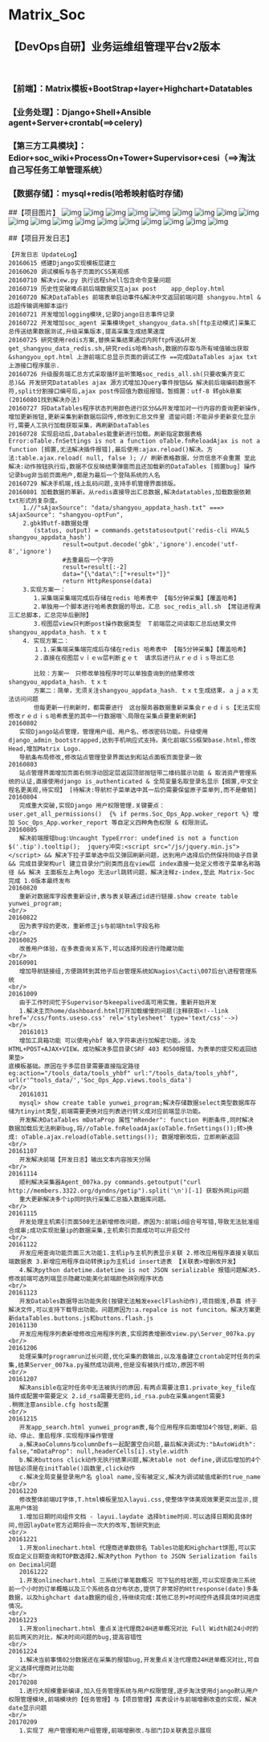 # Matrix_Soc

## 【DevOps自研】业务运维组管理平台v2版本 
    
### 【前端】：Matrix模板+BootStrap+layer+Highchart+Datatables
### 【业务处理】：Django+Shell+Ansible agent+Server+crontab(==>celery) 
### 【第三方工具模块】：Edior+soc_wiki+ProcessOn+Tower+Supervisor+cesi（==>淘汰自己写任务工单管理系统）
### 【数据存储】：mysql+redis(哈希映射临时存储)

##【项目图片】
![img](https://github.com/Luolired/Matrix_Soc/blob/master/img/001.jpg)
![img](https://github.com/Luolired/Matrix_Soc/blob/master/img/002.jpg)
![img](https://github.com/Luolired/Matrix_Soc/blob/master/img/003.jpg)
![img](https://github.com/Luolired/Matrix_Soc/blob/master/img/004.jpg)
![img](https://github.com/Luolired/Matrix_Soc/blob/master/img/005.jpg)
![img](https://github.com/Luolired/Matrix_Soc/blob/master/img/006.jpg)
![img](https://github.com/Luolired/Matrix_Soc/blob/master/img/007.jpg)
![img](https://github.com/Luolired/Matrix_Soc/blob/master/img/008.jpg)
![img](https://github.com/Luolired/Matrix_Soc/blob/master/img/009.jpg)
![img](https://github.com/Luolired/Matrix_Soc/blob/master/img/011.jpg)
![img](https://github.com/Luolired/Matrix_Soc/blob/master/img/012.jpg)
![img](https://github.com/Luolired/Matrix_Soc/blob/master/img/013.jpg)
![img](https://github.com/Luolired/Matrix_Soc/blob/master/img/014.jpg)
![img](https://github.com/Luolired/Matrix_Soc/blob/master/img/Luolired.png)
![img](https://github.com/Luolired/Matrix_Soc/blob/master/img/666.jpg)
![img](https://github.com/Luolired/Matrix_Soc/blob/master/img/777.jpg)
![img](https://github.com/Luolired/Matrix_Soc/blob/master/img/888.jpg)
![img](https://github.com/Luolired/Matrix_Soc/blob/master/img/aaa.jpg)
![img](https://github.com/Luolired/Matrix_Soc/blob/master/img/bbb.jpg)

##【项目开发日志】
 ```
【开发日志 UpdateLog】
20160615 搭建Django实现模板层建立
20160620 调试模板与各子页面的CSS美观感
20160710 解决view.py 执行远程shell包含命令变量问题
20160719 历史性突破难点前后端数据交互ajax post    app_deploy.html
20160720 解决DataTables 前端表单启动事件&解决中文返回前端问题 shangyou.html & 远超传输调用脚本运行
20160721 开发增加logging模块,记录Django日志事件记录
20160722 开发增加soc_agent 采集模块get_shangyou_data.sh[ftp主动模式]采集汇总传送结果数据测试,升级采集版本,提高采集生成结果速度
20160725 研究使用redis方案,替换采集结果通过内网ftp传送&开发get_shangyou_data_redis.sh,研究redis哈希hash,数据的存取与所有域值输出获取&shangyou_opt.html 上游前端汇总显示页面的调试工作 ==完成DataTables ajax txt 上游接口程序展示.
20160726 升级服务端汇总方式采取循环监听策略soc_redis_all.sh(只要收集齐变汇总)&& 开发研究Datatables ajax 源方式增加JQuery事件按钮&& 解决前后端编码数据不符,split分割接口编号后,ajax post传回值为数组报错，暂搁置：utf-8 转gbk悬案(20160801找到解决办法)
20160727 将DataTables程序状态列用颜色进行区分&&开发增加对一行内容的查询更新操作,增加更新按钮,更新采集到新数据后回传,修改到汇总文件里 遗留问题:不能异步更新变化显示行,需要人工执行加载获取采集，再刷新DataTables
20160728 实现启动后,Databales能重新进行加载。刷新指定数据表格 Error:oTable.fnSettings is not a function oTable.fnReloadAjax is not a function [搁置,无法解决插件报错],最后使用:ajax.reload()解决。方法:table.ajax.reload( null, false ); // 刷新表格数据，分页信息不会重置 至此解决:动作按钮执行后,数据不仅反映结果弹窗而且还加载新的DataTables [搁置bug] 操作记录bug非当前页面用户,都是为最后一个登陆系统的人名
20160729 解决手机端,线上乱码问题,支持手机管理界面排版。
20160801 加载数据的革新。从redis直接导出汇总数据,解决datatables,加载数据依赖txt形式的复杂度。      
	 1.//"sAjaxSource": "data/shangyou_appdata_hash.txt" ===> sAjaxSource": "shangyou-optFun",
	 2.gbk转utf-8数据处理
		(status, output) = commands.getstatusoutput('redis-cli HVALS shangyou_appdata_hash')
                result=output.decode('gbk','ignore').encode('utf-8','ignore')
                #去重最后一个字符
                result=result[:-2]
                data="{\"data\":["+result+"]}"
                return HttpResponse(data)
	 3.实现方案一：
		1.采集端采集端完成后存储在redis 哈希表中 【每5分钟采集】【覆盖哈希】
		2.单独用一个脚本进行哈希表数据的导出，汇总 soc_redis_all.sh 【常驻进程满三汇总脚本，汇总完毕后删除】
		3.视图层view只判断post操作数据类型　Ｔ前端层之间读取汇总后结果文件shangyou_appdata_hash．ｔｘｔ
	 4. 实现方案二：
		１.1.采集端采集端完成后存储在redis 哈希表中 【每5分钟采集】【覆盖哈希】
		２.直接在视图层ｖｉｅｗ层判断ｇｅｔ　请求后进行从ｒｅｄｉｓ导出汇总

		比较：方案一　只修改单独程序时可以单独查询到的结果修改shangyou_appdata_hash．ｔｘｔ
		方案二：简单，无须关注shangyou_appdata_hash．ｔｘｔ生成结果，ａｊａｘ无法访问问题
		但每更新一行刷新时，都需要进行　这台服务器数据重新采集会ｒｅｄｉｓ【无法实现修改ｒｅｄｉｓ哈希表里的其中一行数据哦＼局限在采集点要重新刷新】
20160802 
	实现Django站点管理，管理用户组、用户名、修改密码功能。升级使用django_admin_bootstrapped,达到手机响应式支持。美化前端CSS框架base.html,修改Head,增加Matrix Logo.
	导航条布局修改,修改站点管理登录界面达到和站点面板页面登录一致
20160803 
	站点管理界面增加页面右侧浮动固定层返回顶部按钮带二维码展示功能 & 取消资产管理系统的认证,直接使用django is_authenticated & 全局变量名取登录名显示【搁置,中文全程名更美观,待实现】 [待解决:导航栏子菜单选中其一后仍需要保留原子菜单列,而不是撤销]
20160804
	完成重大突破,实现Django 用户权限管理.关键要点： user.get_all_permissions()  {% if perms.Soc_Ops_App.woker_report %} 增加 Soc_Ops_App.worker_report 等自定义四种角色权限 & 权限测试。
20160805
	解决前端报错bug:Uncaught TypeError: undefined is not a function $('.tip').tooltip();  jquery冲突:<script src="/js/jquery.min.js"></script> && 解决下拉子菜单选中后又弹回刷新问题，达到用户选择后仍然保持同级子目录 && 完成目录架构url 建立目录分门别类而且在view层 index直接一处定义修改子菜单名称路径 && 解决 主面板左上角logo 无法url跳转问题，解决注释z-index,至此 Matrix-Soc 完成 1.0版本最终发布
20160820
    重新对数据库字段表重新设计,表与表关联通过id进行链接.show create table yunwei_program;
<br/>
20160822
    因为表字段的更改，重新修正js与前端html字段名称
<br/>
20160825
    改善用户体验，在多表查询关系下,可以选择列段进行隐藏功能
<br/>
20160901
    增加导航链接组,方便跳转到其他子后台管理系统如Nagios\Cacti\007后台\进程管理系统
<br/>
20161009
    由于工作时间忙于Supervisor与keepalived高可用实施，重新开始开发
    1.解决主页home/dashboard.html打开加载缓慢的问题(注释获取<!--link href='/css/fonts.useso.css' rel='stylesheet' type='text/css'-->)
<br/>
    20161013
    增加工具箱功能 可以使用yhbf 输入字符串进行加解密功能。涉及 HTML+POST+AJAX+VIEW。成功解决多层目录CSRF 403 和500报错，为表单的提交和返回结果垫>
底模板基础。原因在于多层目录需要直接指定路径eg:action="/tools_data/tools_yhbf" url:"/tools_data/tools_yhbf", url(r'^tools_data/','Soc_Ops_App.views.tools_data')
<br/>
	20161031
    mysql> show create table yunwei_program;解决存储数据select类型数据库存储为tinyint类型,前端需要更换对应列表进行转义成对应前端显示功能。
    开发解决DataTables mDataProp 属性"mRender": function 判断条件,同时解决 数据加载后无法刷新bug,将//oTable.fnReloadAjax(oTable.fnSettings());转>换成: oTable.ajax.reload(oTable.settings()); 数据增删改后，立即刷新返回
<br/>
20161107
    开发解决前端【开发日志】输出文本内容按天分隔
<br/>
20161114
    顺利解决采集器Agent_007ka.py commands.getoutput("curl http://members.3322.org/dyndns/getip").split('\n')[-1] 获取外网ip问题
    重大更新解决多个ip同时执行采集汇总插入数据库问题。
<br/>
20161115
    开发处理主机索引页面500无法新增修改问题，原因为:前端id组合号写错,导致无法批准组合成串;成功实现批量ip的数据采集,主机索引页面成功可以开启交付
<br/>
20161122
    开发应用查询功能页面三大功能1.主机ip与主机列表显示关联 2.修改应用程序直接关联后端数据表 3.新增应用程序自动转换ip为主机id insert进表 【关联表>增删改开发】
    4.解决python datetime.datetime is not JSON serializable 报错问题解决5.修改前端可选列端显示隐藏功能美化前端颜色辨别程序状态
<br/>
20161123
    开发Datables数据导出功能失败(按键无法触发execlFlash动作),项目搁浅,恭喜 终于解决文件,可以支持下载导出功能。问题原因为:a.repalce is not funciton。解决方案更新dataTables.buttons.js和buttons.flash.js
20161130
    开发应用程序列表新增修改应用程序列表,实现跨表增删改view.py\Server_007ka.py
<br/>
20161206
    处理采集时programrun过长问题,优化采集的数输出,以及准备建立crontab定时任务的采集,结果Server_007ka.py虽然成功调用,但是没有被执行成功,原因不明
<br/>
20161207
    解决ansible在定时任务中无法被执行的原因.有两点需要注意1.private_key_file在插件或配置中需要定义 2.id_rsa需要无密码,id_rsa.pub在采集angent需要3
.稍微注意ansible.cfg hosts配置
<br/>
20161215
    开发app_search.html yunwei_program表,每个应用程序后面增加4个按钮,刷新、启动、停止、重启程序.实现程序操作管理
    a.解决aoColumns与columnDefs一起配置空白问题,最后解决调试为:"bAutoWidth": false,"mDataProp": null,headerCells[i].style.width
    b.解决buttons click动作无执行结果问题,解决table not define,调试后增加的4个按钮必须是在initTable()函数里,click动作
    c.解决全局变量登录用户名 gloal name,没有被定义,解决为调试赋值成新的true_name
<br/>
20161220
    修改整体前端UI字体,T.html模板里加入layui.css,使整体字体美观效果更突出显示,提高用户体验
    1.增加日期时间组件文档 - layui.laydate 选择btime时间.可以选择日期和具体时间,但因layDate官方近期将会一次大的改写,暂研究到此
<br/>
20161221
    1.开发onlinechart.html 代理商进单数排名 Tables功能和Highchart饼图,可以实现自定义日期查询和TOP数选择2.解决Python Python to JSON Serialization fails on Decimal问题
    20161222
    1.开发onlinechart.html 三系统订单笔数概况 可下钻的柱状图,可以实现查询三系统前一个小时的订单概略以及三个系统各自分布状态,提供了非常好的Httresponse(date)多条数据，以及highchart data数据的组合,待继续完成:其他汇总列+时间控件选择具体时间进度情况。
<br/>
20161223
    1.开发onlinechart.html 重点关注代理商24H进单概况对比 Full Width前24小时的前后两天的对比，解决时间问题的bug,提高容错性
<br/>
20161224
    1.解决当前事情02分数据还在采集的报错bug,开发重点关注代理商24H进单概况对比,可自定义选择代理商对比功能
<br/>
20170208
    1.进行大规模重新编译,加入任务管理系统与用户权限管理,逐步淘汰使用django默认用户权限管理模块,前端模块的【任务管理】与【项目管理】库表设计与前端增删改查的实现，解决date显示问题
<br/>
20170209
    1.实现了 用户管理和用户组管理,前端增删改.与部门ID关联表显示展现
```

